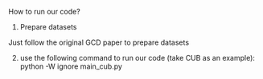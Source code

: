 How to run our code?

1. Prepare datasets

Just follow the original GCD paper to prepare datasets

2. use the following command to run our code (take CUB as an example):
python -W ignore main_cub.py